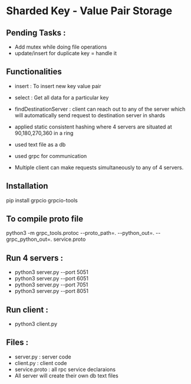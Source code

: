 # Sharded Key - Value Pair Storage

## Pending Tasks :
- Add mutex while doing file operations
- update/insert for duplicate key = handle it

## Functionalities 
- insert : To insert new key value pair
- select : Get all data for a particular key

- findDestinationServer : client can reach out to any of the server which will automatically send request to destination server in shards

- applied static consistent hashing where 4 servers are situated at 90,180,270,360 in a ring
- used text file as a db
- used grpc for communication

- Multiple client can make requests simultaneously to any of 4 servers.

## Installation
pip install grpcio grpcio-tools

## To compile proto file
python3 -m grpc_tools.protoc --proto_path=. --python_out=. --grpc_python_out=. service.proto 

## Run 4 servers :
- python3 server.py --port 5051
- python3 server.py --port 6051
- python3 server.py --port 7051
- python3 server.py --port 8051

## Run client :
- python3 client.py

## Files :
- server.py : server code
- client.py : client code
- service.proto : all rpc service declaraions
- All server will create their own db text files


